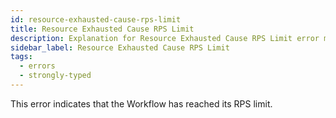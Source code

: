 ```yaml
---
id: resource-exhausted-cause-rps-limit
title: Resource Exhausted Cause RPS Limit
description: Explanation for Resource Exhausted Cause RPS Limit error message, and how to fix it.
sidebar_label: Resource Exhausted Cause RPS Limit
tags:
  - errors
  - strongly-typed
---
```


This error indicates that the Workflow has reached its RPS limit.
